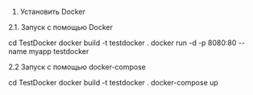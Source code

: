 1. Установить Docker

2.1. Запуск с помощью Docker

cd TestDocker
docker build -t testdocker .
docker run -d -p 8080:80 --name myapp testdocker

2.2 Запуск с помощью docker-compose

cd TestDocker
docker build -t testdocker .
docker-compose up